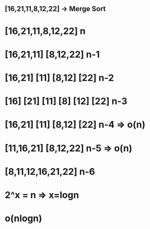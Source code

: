 ## [16,21,11,8,12,22] -> Merge Sort

# [16,21,11,8,12,22] n
# [16,21,11] [8,12,22] n-1
# [16,21] [11]  [8,12] [22] n-2
# [16] [21] [11]  [8] [12] [22] n-3
# [16,21] [11] [8,12] [22] n-4 => o(n)
# [11,16,21] [8,12,22] n-5 => o(n)
# [8,11,12,16,21,22] n-6

# 2^x = n => x=logn
# o(nlogn)